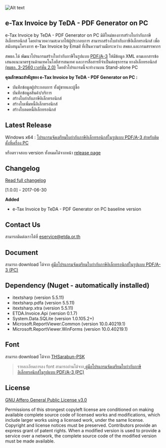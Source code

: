 ![Alt text](https://raw.githubusercontent.com/ETDA/e-TaxInvoice-PDFgen/master/eTaxInvoicePdfGenerator/icon_AppETax.png)


## e-Tax Invoice by TeDA - PDF Generator on PC 

  e-Tax Invoice by TeDA - PDF Generator on PC  มิติใหม่ของการสร้างใบกำกับภาษีอิเล็กทรอนิกส์ โดยอำนวยความสะดวกให้ผู้ประกอบการ สามารถสร้างใบกำกับภาษีอิเล็กทรอนิกส์ เพื่อสนับสนุนโครงการ e-Tax Invoice by Email ที่เป็นความร่วมมือระหว่าง สพธอ.และกรมสรรพากร 

สพธอ.ได้ พัฒนาโปรแกรมสร้างใบกํากับภาษีในรูปแบบ [PDF/A-3](https://en.wikipedia.org/wiki/PDF/A) ให้มีข้อมูล XML ตามเอกสารข้อเสนอแนะมาตรฐานด้านเทคโนโลยีสารสนเทศ และการสื่อสารที่จําเป็นต่อธุรกรรม ทางอิเล็กทรอนิกส์ [(ขมธอ. 3-2560 เวอร์ชั่น 2.0)](https://standard.etda.or.th/wp-content/uploads/2017/07/20161221-ER-EINVOICEV2-V08-16F-0706.pdf) โดยตัวโปรแกรมนี้จะทํางานบน Stand-alone PC

**คุณลักษณะสำคัญของ e-Tax Invoice by TeDA - PDF Generator on PC  :**
* บันทึกข้อมูลผู้ประกอบการ ทั้งผู้ขายและผู้ซื้อ
* บันทึกข้อมูลสินค้า/บริการ
* สร้างใบกำกับภาษีอิเล็กทรอนิกส์
* สร้างใบเพิ่มหนี้อิเล็กทรอนิกส์
* สร้างใบลดหนี้อิเล็กทรอนิกส์

## Latest Release
Windows x64 : [โปรแกรมจัดเตรียมใบกำกับภาษีอิเล็กทรอนิกส์ในรูปแบบ PDF/A-3 สำหรับติดตั้งที่เครื่อง PC](https://github.com/ETDA/e-TaxInvoice-PDFgen/releases/download/1.0.0/eTaxInvoice_v1.0.0.zip)

หรือตรวจสอบ version ทั้งหมดได้จากหน้า [release page](https://github.com/ETDA/e-TaxInvoice-PDFgen/releases)

## Changelog 

[Read full changelog](https://github.com/ETDA/e-TaxInvoice-PDFgen/blob/master/CHANGELOG.md)

[1.0.0] - 2017-06-30

**Added** 
- e-Tax Invoice by TeDA - PDF Generator on PC baseline version 

## Contact Us
สามารถติดต่อเราได้ที่  eservice@etda.or.th

## Document
สามารถ download ได้จาก [ คู่มือโปรแกรมจัดเตรียมใบกำกับภาษีอิเล็กทรอนิกส์ในรูปแบบ PDF/A-3 (PC) ](http://teda.th/files/etaxdocuments/eTaxInvoice_PDF_A3_pc.pdf)  

## Dependency (Nuget - automatically installed)
 * itextsharp (version 5.5.11)
 * itextsharp.pdfa (version 5.5.11)
 * itextsharp.xtra (version 5.5.11)
 * ETDA.Invoice.Api (version 0.1.7)
 * System.Data.SQLite (version 1.0.105.2+)
 * Microsoft.ReportViewer.Common (version 10.0.40219.1)
 * Microsoft.ReportViewer.WinForms (version 10.0.40219.1)

## Font
 สามารถ download ได้จาก [THSarabun-PSK](https://github.com/ETDA/e-TaxInvoice-PDFgen/blob/master/Font/th-sarabun-psk.zip)
 
 > รายละเอียดการลง font สามารถอ่านได้จาก[ คู่มือโปรแกรมจัดเตรียมใบกำกับภาษีอิเล็กทรอนิกส์ในรูปแบบ PDF/A-3 (PC) ](http://teda.th/files/etaxdocuments/eTaxInvoice_PDF_A3_pc.pdf)  

## License 
[GNU Affero General Public License v3.0](https://github.com/ETDA/e-TaxInvoice-PDFgen/blob/master/LICENSE)

Permissions of this strongest copyleft license are conditioned on making available complete source code of licensed works and modifications, which include larger works using a licensed work, under the same license. Copyright and license notices must be preserved. Contributors provide an express grant of patent rights. When a modified version is used to provide a service over a network, the complete source code of the modified version must be made available.


